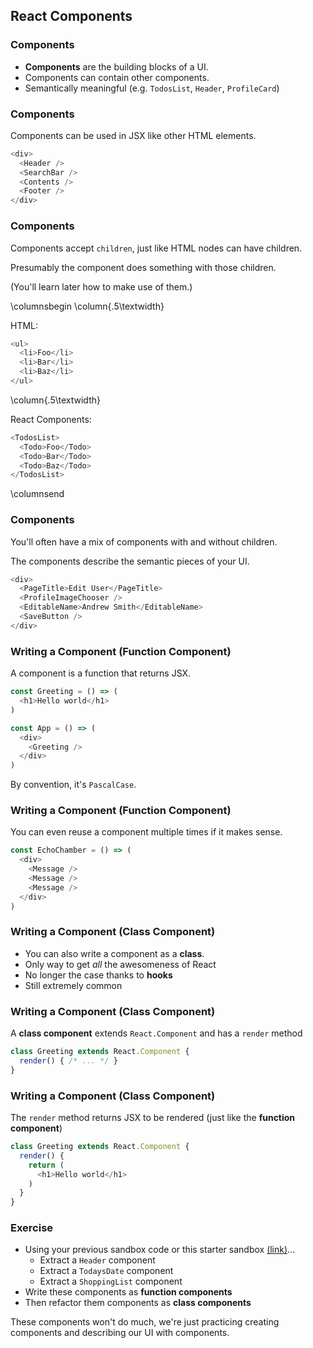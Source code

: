 ## React Components

### Components

* **Components** are the building blocks of a UI.
* Components can contain other components.
* Semantically meaningful (e.g. `TodosList`, `Header`, `ProfileCard`)

### Components

Components can be used in JSX like other HTML elements.

```javascript
<div>
  <Header />
  <SearchBar />
  <Contents />
  <Footer />
</div>
```

### Components

Components accept `children`, just like HTML nodes can have children.

Presumably the component does something with those children. 

(You'll learn later how to make use of them.)

\columnsbegin
\column{.5\textwidth}

HTML:

```javascript
<ul>
  <li>Foo</li>
  <li>Bar</li>
  <li>Baz</li>
</ul>
```

\column{.5\textwidth}

React Components:

```javascript
<TodosList>
  <Todo>Foo</Todo>
  <Todo>Bar</Todo>
  <Todo>Baz</Todo>
</TodosList>
```
\columnsend

### Components

You'll often have a mix of components with and without children.

The components describe the semantic pieces of your UI.

```javascript
<div>
  <PageTitle>Edit User</PageTitle>
  <ProfileImageChooser />
  <EditableName>Andrew Smith</EditableName>
  <SaveButton />
</div>
```

### Writing a Component (Function Component)

A component is a function that returns JSX.

```javascript
const Greeting = () => (
  <h1>Hello world</h1>
)

const App = () => (
  <div>
    <Greeting />
  </div>
)
```

By convention, it's `PascalCase`.

### Writing a Component (Function Component)

You can even reuse a component multiple times if it makes sense.

```javascript
const EchoChamber = () => (
  <div>
    <Message />
    <Message />
    <Message />
  </div>
)
```

### Writing a Component (Class Component)

* You can also write a component as a **class**.
* Only way to get *all* the awesomeness of React
* No longer the case thanks to **hooks**
* Still extremely common

### Writing a Component (Class Component)

A **class component** extends `React.Component` and has a `render` method

```javascript
class Greeting extends React.Component {
  render() { /* ... */ }
}
```

### Writing a Component (Class Component)

The `render` method returns JSX to be rendered (just like the **function component**)

```javascript
class Greeting extends React.Component {
  render() { 
    return (
      <h1>Hello world</h1>
    )
  }
}
```

### Exercise

* Using your previous sandbox code or this starter sandbox [(link)](https://codesandbox.io/s/fervent-liskov-ncjoz?file=/src/App.js)...
  * Extract a `Header` component
  * Extract a `TodaysDate` component
  * Extract a `ShoppingList` component
* Write these components as **function components**
* Then refactor them components as **class components**

These components won't do much, we're just practicing creating components and describing our UI with components.
